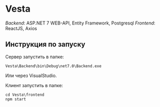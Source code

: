 # Vesta
*Backend*: ASP.NET 7 WEB-API, Entity Framework, Postgresql
*Frontend*: ReactJS, Axios  

## Инструкция по запуску 
Сервер запустить в папке:  
```
Vesta\Backend\bin\Debug\net7.0\Backend.exe
```
Или через VisualStudio.  

Клиент запустить в папке:
```
cd Vesta\frontend
npm start
```
